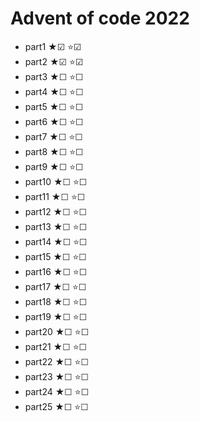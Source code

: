 # Advent of code 2022

* part1 ★☑ ⭐☑
* part2 ★☑ ⭐☑
* part3 ★☐ ⭐☐
* part4 ★☐ ⭐☐
* part5 ★☐ ⭐☐
* part6 ★☐ ⭐☐
* part7 ★☐ ⭐☐
* part8 ★☐ ⭐☐
* part9 ★☐ ⭐☐
* part10 ★☐ ⭐☐
* part11 ★☐ ⭐☐
* part12 ★☐ ⭐☐
* part13 ★☐ ⭐☐
* part14 ★☐ ⭐☐
* part15 ★☐ ⭐☐
* part16 ★☐ ⭐☐
* part17 ★☐ ⭐☐
* part18 ★☐ ⭐☐
* part19 ★☐ ⭐☐
* part20 ★☐ ⭐☐
* part21 ★☐ ⭐☐
* part22 ★☐ ⭐☐
* part23 ★☐ ⭐☐
* part24 ★☐ ⭐☐
* part25 ★☐ ⭐☐

